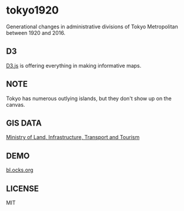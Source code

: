 # tokyo1920

Generational changes in administrative divisions of Tokyo Metropolitan between 1920 and 2016.

## D3

[D3.js](https://github.com/d3/d3) is offering everything in making informative maps.

## NOTE

Tokyo has numerous outlying islands, but they don't show up on the canvas.

## GIS DATA

[Ministry of Land, Infrastructure, Transport and Tourism](http://www.mlit.go.jp/)

## DEMO

[bl.ocks.org](http://bl.ocks.org/unnoy/2dd6a09c50ffc85930bcd8dd2b7e9e81)

## LICENSE

MIT

